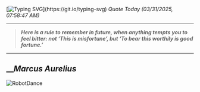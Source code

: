 [![Typing SVG](https://readme-typing-svg.herokuapp.com?font=Press+Start+2P&color=C2F784&size=35&width=900&height=100&lines=Hello+World%2C+I'm+Hung+!)](https://git.io/typing-svg) 
_Quote Today (03/31/2025, 07:58:47 AM)_
___
>**_Here is a rule to remember in future, when anything tempts you to feel bitter: not ‘This is misfortune’, but ‘To bear this worthily is good fortune.’_**
___

## __**_Marcus Aurelius_**

![RobotDance](src/assets/images/robot-dancing-dribble.gif?style=center)
